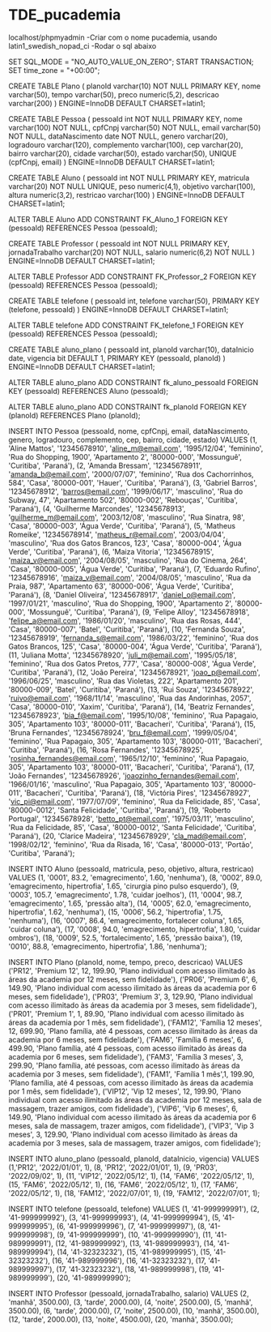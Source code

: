 # TDE_pucademia
localhost/phpmyadmin
-Criar com o nome pucademia, usando latin1_swedish_nopad_ci
-Rodar o sql abaixo

SET SQL_MODE = "NO_AUTO_VALUE_ON_ZERO";
START TRANSACTION;
SET time_zone = "+00:00";

CREATE TABLE Plano (
planoId varchar(10) NOT NULL PRIMARY KEY,
nome varchar(50),
tempo varchar(50),
preco numeric(5,2),
descricao varchar(200)
) ENGINE=InnoDB DEFAULT CHARSET=latin1;

CREATE TABLE Pessoa (
pessoaId int NOT NULL PRIMARY KEY,
nome varchar(100)  NOT NULL,
cpfCnpj varchar(50) NOT NULL,
email varchar(50) NOT NULL,
dataNascimento date NOT NULL,
genero varchar(20),
logradouro varchar(120),
complemento varchar(100),
cep varchar(20),
bairro varchar(20),
cidade varchar(50),
estado varchar(50),
UNIQUE (cpfCnpj, email)
) ENGINE=InnoDB DEFAULT CHARSET=latin1;

CREATE TABLE Aluno (
pessoaId int NOT NULL PRIMARY KEY,
matricula varchar(20) NOT NULL UNIQUE,
peso numeric(4,1),
objetivo varchar(100),
altura numeric(3,2),
restricao varchar(100)
) ENGINE=InnoDB DEFAULT CHARSET=latin1;

ALTER TABLE Aluno ADD CONSTRAINT FK_Aluno_1
    FOREIGN KEY (pessoaId)
    REFERENCES Pessoa (pessoaId);
    
CREATE TABLE Professor (
    pessoaId int NOT NULL PRIMARY KEY,
    jornadaTrabalho varchar(20) NOT NULL,
    salario numeric(6,2) NOT NULL
) ENGINE=InnoDB DEFAULT CHARSET=latin1;

ALTER TABLE Professor ADD CONSTRAINT FK_Professor_2
    FOREIGN KEY (pessoaId)
    REFERENCES Pessoa (pessoaId);

CREATE TABLE telefone (
    pessoaId int,
    telefone varchar(50),
    PRIMARY KEY (telefone, pessoaId)
) ENGINE=InnoDB DEFAULT CHARSET=latin1;

ALTER TABLE telefone ADD CONSTRAINT FK_telefone_1
    FOREIGN KEY (pessoaId)
    REFERENCES Pessoa (pessoaId);

CREATE TABLE aluno_plano (
pessoaId int,
planoId varchar(10),
dataInicio date,
vigencia bit DEFAULT 1,
PRIMARY KEY (pessoaId, planoId)
) ENGINE=InnoDB DEFAULT CHARSET=latin1;

ALTER TABLE aluno_plano ADD CONSTRAINT fk_aluno_pessoaId
    FOREIGN KEY (pessoaId)
    REFERENCES Aluno (pessoaId);

ALTER TABLE aluno_plano ADD CONSTRAINT fk_planoId
    FOREIGN KEY (planoId)
    REFERENCES Plano (planoId);

INSERT INTO Pessoa (pessoaId, nome, cpfCnpj, email, dataNascimento, genero, logradouro, complemento, cep, bairro, cidade, estado) VALUES
(1, 'Aline Mattos', '12345678910', 'aline_m@email.com', '1995/12/04', 'feminino', 'Rua do Shopping, 1900', 'Apartamento 2', '80000-000', 'Mossunguê', 'Curitiba', 'Paraná'),
(2, 'Amanda Bressam', '12345678911', 'amanda_b@email.com', '2000/07/07', 'feminino', 'Rua dos Cachorrinhos, 584', 'Casa', '80000-001', 'Hauer', 'Curitiba', 'Paraná'),
(3, 'Gabriel Barros', '12345678912', 'barros@email.com', '1999/06/17', 'masculino', 'Rua do Subway, 47', 'Apartamento 502', '80000-002', 'Rebouças', 'Curitiba', 'Paraná'),
(4, 'Guilherme Marcondes', '12345678913', 'guilherme_m@email.com', '2003/12/08', 'masculino', 'Rua Sinatra, 98', 'Casa', '80000-003', 'Água Verde', 'Curitiba', 'Paraná'),
(5, 'Matheus Romeike', '12345678914', 'matheus_r@email.com', '2003/04/04', 'masculino', 'Rua dos Gatos Brancos, 123', 'Casa', '80000-004', 'Água Verde', 'Curitiba', 'Paraná'),
(6, 'Maiza Vitoria', '12345678915', 'maiza_v@email.com', '2004/08/05', 'masculino', 'Rua do Cinema, 264', 'Casa', '80000-005', 'Água Verde', 'Curitiba', 'Paraná'),
(7, 'Eduardo Rufino', '12345678916', 'maiza_v@email.com', '2004/08/05', 'masculino', 'Rua da Praia, 987', 'Apartamento 63', '80000-006', 'Água Verde', 'Curitiba', 'Paraná'),
(8, 'Daniel Oliveira', '12345678917', 'daniel_o@email.com', '1997/01/21', 'masculino', 'Rua do Shopping, 1900', 'Apartamento 2', '80000-000', 'Mossunguê', 'Curitiba', 'Paraná'),
(9, 'Felipe Alloy', '12345678918', 'felipe_a@email.com', '1986/01/20', 'masculino', 'Rua das Rosas, 444', 'Casa', '80000-007', 'Batel', 'Curitiba', 'Paraná'),
(10, 'Fernanda Souza', '12345678919', 'fernanda_s@email.com', '1986/03/22', 'feminino', 'Rua dos Gatos Brancos, 125', 'Casa', '80000-004', 'Água Verde', 'Curitiba', 'Paraná'),
(11, 'Juliana Motta', '12345678920', 'juli_m@email.com', '1995/05/18', 'feminino', 'Rua dos Gatos Pretos, 777', 'Casa', '80000-008', 'Água Verde', 'Curitiba', 'Paraná'),
(12, 'João Pereira', '12345678921', 'joao_p@email.com', '1996/06/25', 'masculino', 'Rua das Violetas, 222', 'Apartamento 201', '80000-009', 'Batel', 'Curitiba', 'Paraná'),
(13, 'Rui Souza', '12345678922', 'ruivo@email.com', '1968/11/14', 'masculino', 'Rua das Andorinhas, 2057', 'Casa', '80000-010', 'Xaxim', 'Curitiba', 'Paraná'),
(14, 'Beatriz Fernandes', '12345678923', 'bia_f@email.com', '1995/10/08', 'feminino', 'Rua Papagaio, 305', 'Apartamento 103', '80000-011', 'Bacacheri', 'Curitiba', 'Paraná'),
(15, 'Bruna Fernandes', '12345678924', 'bru_f@email.com', '1999/05/04', 'feminino', 'Rua Papagaio, 305', 'Apartamento 103', '80000-011', 'Bacacheri', 'Curitiba', 'Paraná'),
(16, 'Rosa Fernandes', '12345678925', 'rosinha_fernandes@email.com', '1965/12/10', 'feminino', 'Rua Papagaio, 305', 'Apartamento 103', '80000-011', 'Bacacheri', 'Curitiba', 'Paraná'),
(17, 'João Fernandes', '12345678926', 'joaozinho_fernandes@email.com', '1966/01/16', 'masculino', 'Rua Papagaio, 305', 'Apartamento 103', '80000-011', 'Bacacheri', 'Curitiba', 'Paraná'),
(18, 'Victória Pires', '12345678927', 'vic_pi@email.com', '1977/07/09', 'feminino', 'Rua da Felicidade, 85', 'Casa', '80000-0012', 'Santa Felicidade', 'Curitiba', 'Paraná'),
(19, 'Roberto Portugal', '12345678928', 'betto_pt@email.com', '1975/03/11', 'masculino', 'Rua da Felicidade, 85', 'Casa', '80000-0012', 'Santa Felicidade', 'Curitiba', 'Paraná'),
(20, 'Clarice Madeira', '12345678929', 'cla_mad@email.com', '1998/02/12', 'feminino', 'Rua da Risada, 16', 'Casa', '80000-013', 'Portão', 'Curitiba', 'Paraná');

INSERT INTO Aluno (pessoaId, matricula, peso, objetivo, altura, restricao) VALUES
(1, '0001', 83.2, 'emagrecimento', 1.60, 'nenhuma'),
(8, '0002', 89.0, 'emagrecimento, hipertrofia', 1.65, 'cirurgia pino pulso esquerdo'), 
(9, '0003', 105.7, 'emagrecimento', 1.78, 'cuidar joelhos'),
(11, '0004', 98.7, 'emagrecimento', 1.65, 'pressão alta'),
(14, '0005', 62.0, 'emagrecimento, hipertrofia', 1.62, 'nenhuma'),
(15, '0006', 56.2,  'hipertrofia', 1.75, 'nenhuma'),
(16, '0007', 86.4, 'emagrecimento, fortalecer coluna', 1.65, 'cuidar coluna'),
(17, '0008', 94.0, 'emagrecimento, hipertrofia', 1.80, 'cuidar ombros'),
(18, '0009', 52.5, 'fortalecimento', 1.65, 'pressão baixa'),
(19, '0010', 88.8, 'emagrecimento, hipertrofia', 1.86, 'nenhuma');

INSERT INTO Plano (planoId, nome, tempo, preco, descricao) VALUES
('PR12', 'Premium 12', 12, 199.90, 'Plano individual com acesso ilimitado às áreas da academia por 12 meses, sem fidelidade'),
('PR06', 'Premium 6', 6, 149.90, 'Plano individual com acesso ilimitado às áreas da academia por 6 meses, sem fidelidade'),
('PR03', 'Premium 3', 3, 129.90, 'Plano individual com acesso ilimitado às áreas da academia por 3 meses, sem fidelidade'),
('PR01', 'Premium 1', 1, 89.90, 'Plano individual com acesso ilimitado às áreas da academia por 1 mês, sem fidelidade'),
('FAM12', 'Família 12 meses', 12, 699.90, 'Plano família, até 4 pessoas, com acesso ilimitado às áreas da academia por 6 meses, sem fidelidade'),
('FAM6', 'Família 6 meses', 6, 499.90, 'Plano família, até 4 pessoas, com acesso ilimitado às áreas da academia por 6 meses, sem fidelidade'),
('FAM3', 'Família 3 meses', 3, 299.90, 'Plano família, até pessoas, com acesso ilimitado às áreas da academia por 3 meses, sem fidelidade'),
('FAM1', 'Família 1 mês',1, 199.90, 'Plano família, até 4 pessoas, com acesso ilimitado às áreas da academia por 1 mês, sem fidelidade'),
('VIP12', 'Vip 12 meses', 12, 199.90, 'Plano individual com acesso ilimitado às áreas da academia por 12 meses, sala de massagem, trazer amigos, com fidelidade'),
('VIP6', 'Vip 6 meses', 6, 149.90, 'Plano individual com acesso ilimitado às áreas da academia por 6 meses, sala de massagem, trazer amigos, com fidelidade'),
('VIP3', 'Vip 3 meses', 3, 129.90, 'Plano individual com acesso ilimitado às áreas da academia por 3 meses, sala de massagem, trazer amigos, com fidelidade');

INSERT INTO aluno_plano (pessoaId, planoId, dataInicio, vigencia) VALUES
(1,'PR12', '2022/01/01', 1),
(8, 'PR12', '2022/01/01', 1),
(9, 'PR03', '2022/09/02', 1),
(11, 'VIP12', '2022/05/12', 1),
(14, 'FAM6', '2022/05/12', 1),
(15, 'FAM6', '2022/05/12', 1),
(16, 'FAM6', '2022/05/12', 1),
(17, 'FAM6', '2022/05/12', 1),
(18, 'FAM12', '2022/07/01', 1),
(19, 'FAM12', '2022/07/01', 1);

INSERT INTO telefone (pessoaId, telefone) VALUES
(1, '41-999999991'),
(2, '41-999999992'),
(3, '41-999999993'),
(4, '41-999999994'),
(5, '41-999999995'),
(6, '41-999999996'),
(7, '41-999999997'),
(8, '41-999999998'),
(9, '41-999999999'),
(10, '41-999999990'),
(11, '41-989999991'),
(12, '41-989999992'),
(13, '41-989999993'),
(14, '41-989999994'),
(14, '41-32323232'),
(15, '41-989999995'),
(15, '41-32323232'),
(16, '41-989999996'),
(16, '41-32323232'),
(17, '41-989999997'),
(17, '41-32323232'),
(18, '41-989999998'),
(19, '41-989999999'),
(20, '41-989999990');

INSERT INTO Professor (pessoaId, jornadaTrabalho, salario) VALUES
(2, 'manhã', 3500.00),
(3, 'tarde', 2000.00),
(4, 'noite', 2500.00),
(5, 'manhã', 3500.00),
(6, 'tarde', 2000.00),
(7, 'noite', 2500.00),
(10, 'manhã', 3500.00),
(12, 'tarde', 2000.00),
(13, 'noite', 4500.00),
(20, 'manhã', 3500.00);